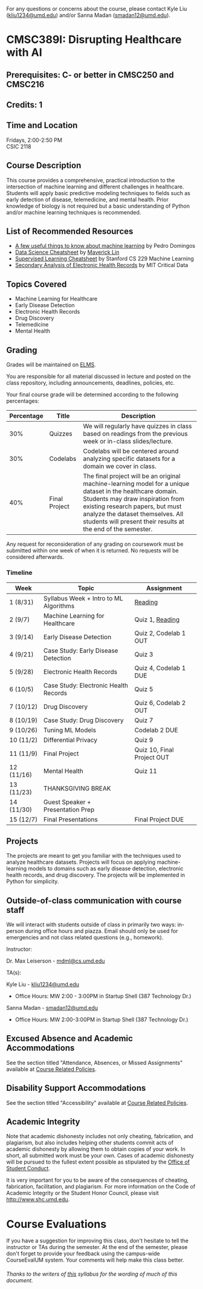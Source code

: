 For any questions or concerns about the course, please contact Kyle Liu (kliu1234@umd.edu) and/or Sanna Madan (smadan12@umd.edu).

# CMSC389I: Disrupting Healthcare with AI
## Prerequisites: C- or better in CMSC250 and CMSC216
## Credits: 1

## Time and Location
Fridays, 2:00-2:50 PM  
CSIC 2118

## Course Description
This course provides a comprehensive, practical introduction to the intersection of machine learning and different challenges in healthcare. Students will apply basic predictive modeling techniques to fields such as early detection of disease, telemedicine, and mental health. Prior knowledge of biology is not required but a basic understanding of Python and/or machine learning techniques is recommended.

## List of Recommended Resources
- [A few useful things to know about machine learning](https://homes.cs.washington.edu/~pedrod/papers/cacm12.pdf) by Pedro Domingos
- [Data Science Cheatsheet](https://github.com/ml874/Data-Science-Cheatsheet/blob/master/data-science-cheatsheet.pdf) by [Maverick Lin](https://github.com/ml874)
- [Supervised Learning Cheatsheet](https://stanford.edu/~shervine/teaching/cs-229/cheatsheet-supervised-learning#) by Stanford CS 229 Machine Learning
- [Secondary Analysis of Electronic Health Records](https://www.springer.com/us/book/9783319437408) by MIT Critical Data

## Topics Covered
- Machine Learning for Healthcare
- Early Disease Detection
- Electronic Health Records
- Drug Discovery
- Telemedicine
- Mental Health

## Grading
Grades will be maintained on <a href="https://www.elms.umd.edu/">ELMS</a>.

You are responsible for all material discussed in lecture and posted on the class repository, including announcements, deadlines, policies, etc.

Your final course grade will be determined according to the following percentages:

| Percentage | Title | Description |
| ------------- | -----|-------- |
| 30% | Quizzes | We will regularly have quizzes in class based on readings from the previous week or in-class slides/lecture. |
| 30% | Codelabs | Codelabs will be centered around analyzing specific datasets for a domain we cover in class. |
| 40% | Final Project | The final project will be an original machine-learning model for a unique dataset in the healthcare domain. Students may draw inspiration from existing research papers, but must analyze the dataset themselves. All students will present their results at the end of the semester. |

Any request for reconsideration of any grading on coursework must be submitted within one week of when it is returned. No requests
will be considered afterwards.

### Timeline

| Week | Topic | Assignment |
| ----|----|----- |
| 1 (8/31) | Syllabus Week + Intro to ML Algorithms | [Reading](https://homes.cs.washington.edu/~pedrod/papers/cacm12.pdf) |
| 2 (9/7) | Machine Learning for Healthcare | Quiz 1, [Reading](https://www.techemergence.com/machine-learning-in-pharma-medicine/) |
| 3 (9/14) | Early Disease Detection | Quiz 2, Codelab 1 OUT |
| 4 (9/21) | Case Study: Early Disease Detection | Quiz 3 |
| 5 (9/28) | Electronic Health Records | Quiz 4, Codelab 1 DUE |
| 6 (10/5) | Case Study: Electronic Health Records | Quiz 5 |
| 7 (10/12) |  Drug Discovery | Quiz 6, Codelab 2 OUT |
| 8 (10/19) | Case Study: Drug Discovery | Quiz 7 |
| 9 (10/26) | Tuning ML Models | Codelab 2 DUE |
| 10 (11/2) | Differential Privacy | Quiz 9 |
| 11 (11/9) | Final Project | Quiz 10, Final Project OUT |
| 12 (11/16) | Mental Health | Quiz 11 |
| 13 (11/23) | THANKSGIVING BREAK | |
| 14 (11/30) | Guest Speaker + Presentation Prep | |
| 15 (12/7) | Final Presentations | Final Project DUE |

## Projects
The projects are meant to get you familiar with the techniques used to analyze healthcare datasets. Projects will focus on applying machine-learning models to domains such as early disease detection, electronic health records, and drug discovery. The projects will be implemented in Python for simplicity.

## Outside-of-class communication with course staff
We will interact with students outside of class in primarily two ways: in-person during office hours and piazza. Email should
only be used for emergencies and not class related questions (e.g., homework).

Instructor:

Dr. Max Leiserson - mdml@cs.umd.edu

TA(s):

Kyle Liu - kliu1234@umd.edu
- Office Hours: MW 2:00 - 3:00PM in Startup Shell (387 Technology Dr.)
  
Sanna Madan - smadan12@umd.edu
- Office Hours: MW 2:00-3:00PM in Startup Shell (387 Technology Dr.)

## Excused Absence and Academic Accommodations
See the section titled "Attendance, Absences, or Missed Assignments" available at <a href="http://www.ugst.umd.edu/courserelatedpolicies.html">Course Related Policies</a>.

## Disability Support Accommodations

See the section titled "Accessibility" available at <a href="http://www.ugst.umd.edu/courserelatedpolicies.html">Course Related Policies</a>.

## Academic Integrity
Note that academic dishonesty includes not only cheating, fabrication, and plagiarism, but also includes helping other students commit acts of academic dishonesty by allowing them to obtain copies of your work. In short, all submitted work must be your own. Cases of academic dishonesty will be pursued to the fullest extent possible as stipulated by the <a href="http://osc.umd.edu/OSC/Default.aspx">Office of Student Conduct</a>.

It is very important for you to be aware of the consequences of cheating, fabrication, facilitation, and plagiarism. For more information on the Code of Academic Integrity or the Student Honor Council, please visit http://www.shc.umd.edu.

# Course Evaluations

If you have a suggestion for improving this class, don't hesitate to tell the instructor or TAs during the semester. At the end of the semester, please don't forget to provide your feedback using the campus-wide CourseEvalUM system. Your comments will help make this class better.

###### Thanks to the writers of <a href = "https://www.cs.umd.edu/class/fall2016/cmsc330/syllabus.shtml">this</a> syllabus for the wording of much of this document.

